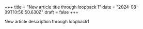 +++
title = "New article title through loopback 1"
date = "2024-08-09T10:56:50.630Z"
draft = false
+++

New article description through loopback1 
        